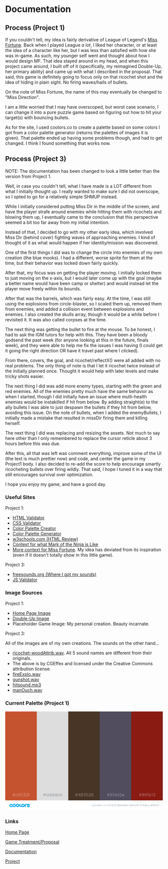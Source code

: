 # Documentation

## Process (Project 1)
If you couldn't tell, my idea is fairly derivative of League of Legend's [Miss Fortune]("https://leagueoflegends.fandom.com/wiki/Miss_Fortune").  Back when I played League *a lot*, I liked her character, or at least the idea of a character like her, but I was less than satisfied with how she was in-game.  As such, my younger self went and thought about how I would design MF. That idea stayed around in my head, and when this project came around, I built off of it (specifically, my reimagined Double-Up, her primary ability) and came up with what I described in the proposal.  That said, this game is definitely going to focus only on that ricochet shot and the idea of hiding in plain sight.  No firing waves/hails of bullets.

On the note of Miss Fortune, the name of this may eventually be changed to "Miss Direction".

I am a little worried that I may have overscoped, but worst case scenario, I can change it into a pure puzzle game based on figuring out how to hit your target(s) with bouncing bullets.

As for the site, I used coolors.co to create a palette based on some colors I got from a color palette generator (returns the palettes of images it is given).  That palette ended up having some problems though, and had to get changed.  I think I found something that works now.

## Process (Project 3)

NOTE: The documentation has been changed to look a little better than the version from Project 1.

Well, in case you couldn't tell, what I have made is a LOT different from what I initially thought up.  I really wanted to make sure I did not overscope, so I opted to go for a relatively simple SHMUP instead.

While I initially considered putting Miss Dir in the middle of the screen, and have the player strafe around enemies while hitting them with ricochets and blowing them up, I eventually came to the conclusion that this perspective seemed a bit too far away from my initial intention.

Instead of that, I decided to go with my other early idea, which involved Miss Dir (behind cover) fighting waves of approaching enemies.  I kind of thought of it as what would happen if her identity/mission was discovered.

One of the first things I did was to change the circle into enemies of my own creation (the blue mooks).  I had a different, worse sprite for them at the time, but their behavior was locked down fairly quickly.

After that, my focus was on getting the player moving.  I initially locked them to just moving on the x-axis, but I would later come up with the goal (maybe a better name would have been camp or shelter) and would instead let the player move freely within its bounds.

After that was the barrels, which was fairly easy.  At the time, I was still using the explosions from circle-blaster, so I scaled them up, removed them from enemies, and added a collision event between explosions and enemies.  I also created the skulls array, though it would be a while before I revisited it.  It was also called corpses at the time.

The next thing was getting the bullet to fire at the mouse.  To be honest, I had to ask the IGM tutors for help with this.  They have been a bloody godsend the past week (for anyone looking at this in the future, finals week), and they were able to help me fix the issues I was having (I could get it going the right direction OR have it travel past where I clicked).

From there, covers, the goal, and ricochet/reflectX() were all added with no real problems.  The only thing of note is that I let it ricochet twice instead of the initially planned once.  Thought it would help with later levels and make tricky shots easier.

The next thing I did was add more enemy types, starting with the green and red enemies.  All of the enemies pretty much have the same behavior as when I started, though I did initially have an issue where multi-health enemies would be instakilled if hit from below.  By adding straight(e) to the ally bullets I was able to just despawn the bullets if they hit from below, avoiding this issue. On the note of bullets, when I added the enemyBullets, I initially made a mistake that resulted in missDir firing them and killing herself.

The next thing I did was replacing and resizing the assets. Not much to say here other than I only remembered to replace the cursor reticle about 3 hours before this was due.

After this, all that was left was comment everything, improve some of the UI (the text is much prettier now) and code, and center the game in my Project1 body.  I also decided to re-add the score to help encourage smartly ricocheting bullets over firing wildly.  That said, I hope I tuned it in a way that still encourages survival over optimization.

I hope you enjoy my game, and have a good day.

### Useful Sites
Project 1:
* [HTML Validator](https://html5.validator.nu/)
* [CSS Validator](https://jigsaw.w3.org/css-validator/)
* [Color Palette Creator](https://coolors.co/)
* [Color Palette Generator](http://www.cssdrive.com/imagepalette/index.php)
* [w3schools.com (HTML Review)](https://www.w3schools.com/)
* [Context for what Mark of the Ninja is Like](https://www.klei.com/games/mark-ninja)
* [More context for Miss Fortune](https://na.leagueoflegends.com/en/site/bilgewater/#story-2-part-3). My idea has deviated from its inspiration (even if it doesn't totally show in this little game).

Project 3:
* [freesounds.org (Where I got my sounds)](https://freesound.org/)
* [JS Validator](https://esprima.org/demo/validate.html)

### Image Sources
Project 1:
* [Home Page Image](https://fire-force.fandom.com/wiki/Ricochet_Control)
* [Double-Up Image](https://www.youtube.com/watch?v=gZ4QiB-epAE)
* Placeholder Game Image: My personal creation. Beauty incarnate.

Project 3:

All of the images are of my own creations.  The sounds on the other hand...
* [ricochet-woodAttrib.wav](https://freesound.org/people/CGEffex/sounds/96636/).  All 5 sound names are different from their originals.
* The above is by CGEffex and licensed under the Creative Commons attribution license.
* [fireExplo.wav](https://freesound.org/people/HighPixel/sounds/431174/)
* [gunshot.wav](https://freesound.org/people/Shades/sounds/37236/)
* [hitsound.mp3](https://freesound.org/people/Raclure/sounds/458867/)
* [manOuch.wav](https://freesound.org/people/Under7dude/sounds/163441/)

### Current Palette (Project 1)
![Picture of the 5 colors used on this site](c6532f-dddddd-483526-514d5e-891b13.png "Picture of the 5 colors used on this site")

### Links
[Home Page](index.html)

[Game Treatment/Proposal](proposal.html)

[Documentation](documentation.html)

[Project](project.html)
